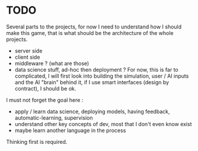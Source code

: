 # TODO
Several parts to the projects, for now I need to understand how I should make this game, that is what should be the architecture of the whole projects.
- server side
- client side
- middleware ? (what are those)
- data science stuff, ad-hoc then deployment ?
For now, this is far to complicated, I will first look into building the simulation, user / AI inputs and the AI "brain" behind it, if I use smart interfaces (design by contract), I should be ok.

I must not forget the goal here :
- apply / learn data science, deploying models, having feedback, automatic-learning, supervision
- understand other key concepts of dev, most that I don't even know exist
- maybe learn another language in the process

Thinking first is required.
